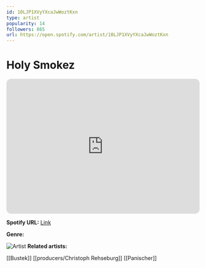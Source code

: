 ```yaml
---
id: 10LJP1XVyYXcaJwWoztKxn
type: artist
popularity: 14
followers: 865
url: https://open.spotify.com/artist/10LJP1XVyYXcaJwWoztKxn
---
```

# Holy Smokez

<iframe style="border-radius:12px" src="https://open.spotify.com/embed/artist/10LJP1XVyYXcaJwWoztKxn" width="100%" height="352" frameBorder="0" allowfullscreen="" allow="autoplay; clipboard-write; encrypted-media; fullscreen; picture-in-picture" loading="lazy"></iframe>

**Spotify URL:** [Link](https://open.spotify.com/artist/10LJP1XVyYXcaJwWoztKxn)

**Genre:** 

![Artist](https://i.scdn.co/image/ab6761610000e5eb41b7118370dcc6d54f3cf325)
**Related artists:**

[[Bustek]]
[[producers/Christoph Rehseburg]]
[[Panischer]]
